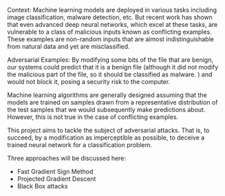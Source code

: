Context:
Machine learning models are deployed in various tasks including image classification, malware detection, etc. But recent work has shown that even advanced deep neural networks, which excel at these tasks, are vulnerable to a class of malicious inputs known as conflicting examples. These examples are non-random inputs that are almost indistinguishable from natural data and yet are misclassified.

Adversarial Examples:
By modifying some bits of the file that are benign, our systems could predict that it is a benign file (although it did not modify the malicious part of the file, so it should be classified as malware. ) and would not block it, posing a security risk to the computer.

Machine learning algorithms are generally designed assuming that the models are trained on samples drawn from a representative distribution of the test samples that we would subsequently make predictions about. However, this is not true in the case of conflicting examples.

This project aims to tackle the subject of adversarial attacks. That is, to succeed, by a modification as imperceptible as possible, to deceive a trained neural network for a classification problem.

Three approaches will be discussed here:

- Fast Gradient Sign Method
- Projected Gradient Descent
- Black Box attacks
